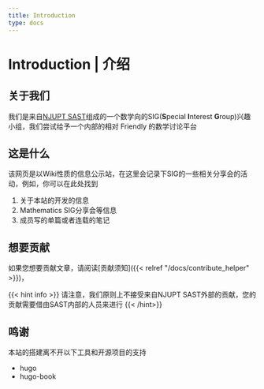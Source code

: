 ```yaml
---
title: Introduction
type: docs
---
```


# Introduction | 介绍

## 关于我们

我们是来自[NJUPT SAST](https://sast.fun/)组成的一个数学向的SIG(**S**pecial **I**nterest **G**roup)兴趣小组，我们尝试给予一个内部的相对 Friendly 的数学讨论平台

## 这是什么

该网页是以Wiki性质的信息公示站，在这里会记录下SIG的一些相关分享会的活动，例如，你可以在此处找到

1. 关于本站的开发的信息
2. Mathematics SIG分享会等信息
3. 成员写的单篇或者连载的笔记

## 想要贡献

如果您想要贡献文章，请阅读[贡献须知]({{< relref "/docs/contribute_helper" >}})，

{{< hint info >}}
请注意，我们原则上不接受来自NJUPT SAST外部的贡献，您的贡献需要借由SAST内部的人员来进行
{{< /hint>}}

## 鸣谢

本站的搭建离不开以下工具和开源项目的支持
- hugo
- hugo-book
